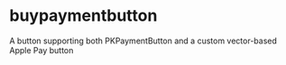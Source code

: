 # buypaymentbutton
A button supporting both PKPaymentButton and a custom vector-based Apple Pay button 
